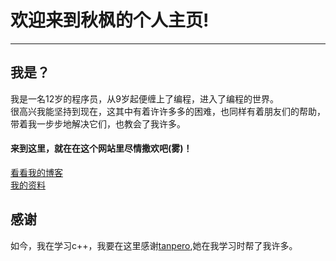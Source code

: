 # 欢迎来到秋枫的个人主页!  
--------  
## 我是？
我是一名12岁的程序员，从9岁起便缠上了编程，进入了编程的世界。  
很高兴我能坚持到现在，这其中有着许许多多的困难，也同样有着朋友们的帮助，带着我一步步地解决它们，也教会了我许多。  

#### 来到这里，就在在这个网站里尽情撒欢吧(雾)！  
  
[看看我的博客](posts-zh/README.md)  
[我的资料](Profile-zh.md)

## 感谢
如今，我在学习c++，我要在这里感谢[tanpero](https://github.com/tanpero),她在我学习时帮了我许多。
